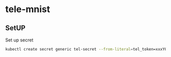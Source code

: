 # tele-mnist

## SetUP

Set up secret

```sh
kubectl create secret generic tel-secret --from-literal=tel_token=xxxYOURTOKENxxx
```
